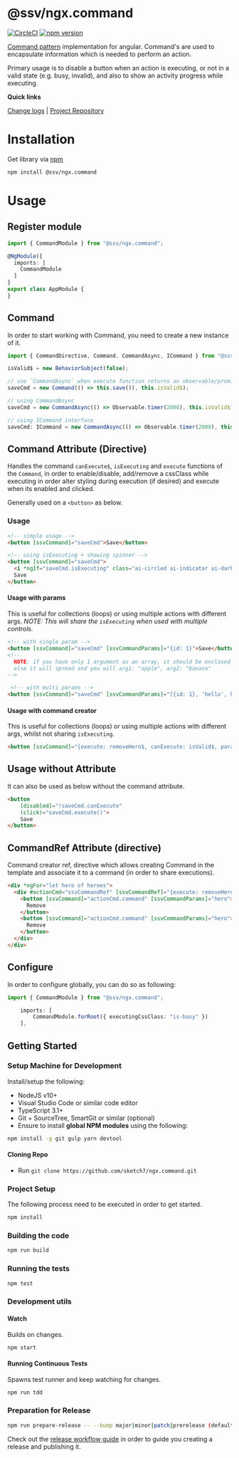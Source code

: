 [projecturi]: https://github.com/sketch7/ngx.command
[projectgit]: https://github.com/sketch7/ngx.command.git
[changelog]: ./CHANGELOG.md
[releaseworkflowwiki]: ./docs/RELEASE-WORKFLOW.md

[npm]: https://www.npmjs.com
[commandpatternwiki]: https://en.wikipedia.org/wiki/Command_pattern

# @ssv/ngx.command
[![CircleCI](https://circleci.com/gh/sketch7/ngx.command.svg?style=shield)](https://circleci.com/gh/sketch7/ngx.command)
[![npm version](https://badge.fury.io/js/%40ssv%2Fngx.command.svg)](https://badge.fury.io/js/%40ssv%2Fngx.command)

[Command pattern][commandpatternwiki] implementation for angular. Command's are used to encapsulate information which is needed to perform an action.

Primary usage is to disable a button when an action is executing, or not in a valid state (e.g. busy, invalid), and also to show an activity progress while executing.

**Quick links**

[Change logs][changeLog] | [Project Repository][projectUri]

# Installation

Get library via [npm]

```bash
npm install @ssv/ngx.command
```

# Usage

## Register module

```ts
import { CommandModule } from "@ssv/ngx.command";

@NgModule({
  imports: [
    CommandModule
  ]
}
export class AppModule {
}
```

## Command
In order to start working with Command, you need to create a new instance of it.

```ts
import { CommandDirective, Command, CommandAsync, ICommand } from "@ssv/ngx.command";

isValid$ = new BehaviorSubject(false);

// use `CommandAsync` when execute function returns an observable/promise OR else 3rd argument must be true.
saveCmd = new Command(() => this.save()), this.isValid$);

// using CommandAsync
saveCmd = new CommandAsync(() => Observable.timer(2000), this.isValid$);

// using ICommand interface
saveCmd: ICommand = new CommandAsync(() => Observable.timer(2000), this.isValid$);
```

## Command Attribute (Directive)
Handles the command `canExecute$`, `isExecuting` and `execute` functions of the `Command`, in order to
enable/disable, add/remove a cssClass while executing in order alter styling during execution (if desired)
and execute when its enabled and clicked.

Generally used on a `<button>` as below.

### Usage

```html
<!-- simple usage -->
<button [ssvCommand]="saveCmd">Save</button>

<!-- using isExecuting + showing spinner -->
<button [ssvCommand]="saveCmd">
  <i *ngIf="saveCmd.isExecuting" class="ai-circled ai-indicator ai-dark-spin small"></i>
  Save
</button>
```

#### Usage with params
This is useful for collections (loops) or using multiple actions with different args.
*NOTE: This will share the `isExecuting` when used with multiple controls.*

```html
<!-- with single param -->
<button [ssvCommand]="saveCmd" [ssvCommandParams]="{id: 1}">Save</button>
<!-- 
  NOTE: if you have only 1 argument as an array, it should be enclosed within an array e.g. [['apple', 'banana']], 
  else it will spread and you will arg1: "apple", arg2: "banana"
-->

 <!-- with multi params -->
<button [ssvCommand]="saveCmd" [ssvCommandParams]="[{id: 1}, 'hello', hero]">Save</button>
```

#### Usage with command creator
This is useful for collections (loops) or using multiple actions with different args, whilst not sharing `isExecuting`.

```html
<button [ssvCommand]="{execute: removeHero$, canExecute: isValid$, params: [hero, 1337, 'xx']}">Save</button>
```

## Usage without Attribute
It can also be used as below without the command attribute.

```html
<button
    [disabled]="!saveCmd.canExecute"
    (click)="saveCmd.execute()">
    Save
</button>
```

## CommandRef Attribute (directive)
Command creator ref, directive which allows creating Command in the template and associate it to a command (in order to share executions).

```html
<div *ngFor="let hero of heroes">
  <div #actionCmd="ssvCommandRef" [ssvCommandRef]="{execute: removeHero$, canExecute: isValid$}" class="button-group">
    <button [ssvCommand]="actionCmd.command" [ssvCommandParams]="hero">
      Remove
    </button>
    <button [ssvCommand]="actionCmd.command" [ssvCommandParams]="hero">
      Remove
    </button>
  </div>
</div>
```

## Configure
In order to configure globally, you can do so as following:

```ts
import { CommandModule } from "@ssv/ngx.command";

    imports: [
        CommandModule.forRoot({ executingCssClass: "is-busy" })
    ],
```


## Getting Started

### Setup Machine for Development

Install/setup the following:

* NodeJS v10+
* Visual Studio Code or similar code editor
* TypeScript 3.1+
* Git + SourceTree, SmartGit or similar (optional)
* Ensure to install **global NPM modules** using the following:

```bash
npm install -g git gulp yarn devtool
```

#### Cloning Repo

* Run `git clone https://github.com/sketch7/ngx.command.git`

### Project Setup

The following process need to be executed in order to get started.

```bash
npm install
```

### Building the code

```bash
npm run build
```

### Running the tests

```bash
npm test
```

### Development utils

#### Watch

Builds on changes.

```bash
npm start
```

#### Running Continuous Tests

Spawns test runner and keep watching for changes.

```bash
npm run tdd
```

### Preparation for Release

```bash
npm run prepare-release -- --bump major|minor|patch|prerelease (default: patch)
```

Check out the [release workflow guide][releaseworkflowwiki] in order to guide you creating a release and publishing it.
